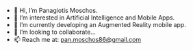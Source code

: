 - 👋 Hi, I’m Panagiotis Moschos.
- 👀 I’m interested in Artificial Intelligence and Mobile Apps.
- 🌱 I’m currently developing an Augmented Reality mobile app.
- 💞️ I’m looking to collaborate... 
- 📫 Reach me at: pan.moschos86@gmail.com

<!---
pmoschos/pmoschos is a ✨ special ✨ repository because its `README.md` (this file) appears on your GitHub profile.
You can click the Preview link to take a look at your changes.
--->
